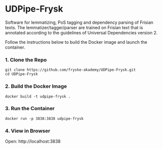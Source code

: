 # UDPipe-Frysk
Software for lemmatizing, PoS tagging and dependency parsing of Frisian texts. The lemmatizer/tagger/parser are trained on Frisian text that is annotated according to the guidelines of Universal Dependencies version 2.

Follow the instructions below to build the Docker image and launch the container.

### 1. Clone the Repo

```
git clone https://github.com/fryske-akademy/UDPipe-Frysk.git
cd UDPipe-Frysk
```

### 2. Build the Docker Image

```
docker build -t udpipe-frysk .
```

### 3. Run the Container

```
docker run -p 3838:3838 udpipe-frysk
```

### 4. View in Browser

Open:
http://localhost:3838
